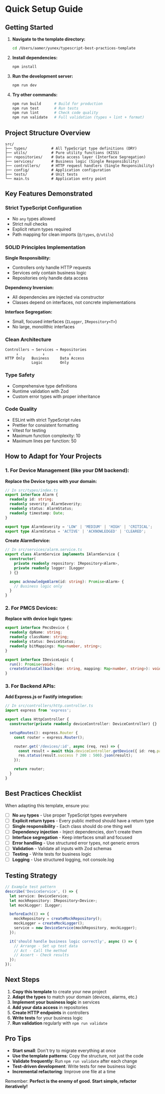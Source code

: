 # Quick Setup Guide

## Getting Started

1. **Navigate to the template directory:**
   ```bash
   cd /Users/aamer/yunex/typescript-best-practices-template
   ```

2. **Install dependencies:**
   ```bash
   npm install
   ```

3. **Run the development server:**
   ```bash
   npm run dev
   ```

4. **Try other commands:**
   ```bash
   npm run build      # Build for production
   npm run test       # Run tests
   npm run lint       # Check code quality
   npm run validate   # Full validation (types + lint + format)
   ```

## Project Structure Overview

```
src/
├── types/           # All TypeScript type definitions (DRY)
├── utils/           # Pure utility functions (KISS)
├── repositories/    # Data access layer (Interface Segregation)
├── services/        # Business logic (Single Responsibility)
├── controllers/     # HTTP request handlers (Single Responsibility)
├── config/          # Application configuration
├── tests/           # Unit tests
└── main.ts          # Application entry point
```

## Key Features Demonstrated

### Strict TypeScript Configuration
- No `any` types allowed
- Strict null checks
- Explicit return types required
- Path mapping for clean imports (`@/types`, `@/utils`)

### SOLID Principles Implementation

**Single Responsibility:**
- Controllers only handle HTTP requests
- Services only contain business logic
- Repositories only handle data access

**Dependency Inversion:**
- All dependencies are injected via constructor
- Classes depend on interfaces, not concrete implementations

**Interface Segregation:**
- Small, focused interfaces (`ILogger`, `IRepository<T>`)
- No large, monolithic interfaces

### Clean Architecture
```
Controllers → Services → Repositories
     ↓           ↓           ↓
HTTP Only   Business     Data Access
            Logic        Only
```

### Type Safety
- Comprehensive type definitions
- Runtime validation with Zod
- Custom error types with proper inheritance

### Code Quality
- ESLint with strict TypeScript rules
- Prettier for consistent formatting
- Vitest for testing
- Maximum function complexity: 10
- Maximum lines per function: 50

## How to Adapt for Your Projects

### 1. For Device Management (like your DM backend):

   **Replace the Device types with your domain:**
   ```typescript
   // In src/types/index.ts
   export interface Alarm {
     readonly id: string;
     readonly severity: AlarmSeverity;
     readonly status: AlarmStatus;
     readonly timestamp: Date;
   }

   export type AlarmSeverity = 'LOW' | 'MEDIUM' | 'HIGH' | 'CRITICAL';
   export type AlarmStatus = 'ACTIVE' | 'ACKNOWLEDGED' | 'CLEARED';
   ```

   **Create AlarmService:**
   ```typescript
   // In src/services/alarm.service.ts
   export class AlarmService implements IAlarmService {
     constructor(
       private readonly repository: IRepository<Alarm>,
       private readonly logger: ILogger
     ) {}

     async acknowledgeAlarm(id: string): Promise<Alarm> {
       // Business logic only
     }
   }
   ```

### 2. For PMCS Devices:

   **Replace with device logic types:**
   ```typescript
   export interface PmcsDevice {
     readonly dpName: string;
     readonly className: string;
     readonly status: DeviceStatus;
     readonly bitMappings: Map<number, string>;
   }

   export interface IDeviceLogic {
     run(): Promise<void>;
     createStatusCallback(dpe: string, mapping: Map<number, string>): void;
   }
   ```

### 3. For Backend APIs:

   **Add Express.js or Fastify integration:**
   ```typescript
   // In src/controllers/http.controller.ts
   import express from 'express';

   export class HttpController {
     constructor(private readonly deviceController: DeviceController) {}

     setupRoutes(): express.Router {
       const router = express.Router();

       router.get('/devices/:id', async (req, res) => {
         const result = await this.deviceController.getDevice({ id: req.params.id });
         res.status(result.success ? 200 : 500).json(result);
       });

       return router;
     }
   }
   ```

## Best Practices Checklist

When adapting this template, ensure you:

- [ ] **No `any` types** - Use proper TypeScript types everywhere
- [ ] **Explicit return types** - Every public method should have a return type
- [ ] **Single responsibility** - Each class should do one thing well
- [ ] **Dependency injection** - Inject dependencies, don't create them
- [ ] **Interface segregation** - Keep interfaces small and focused
- [ ] **Error handling** - Use structured error types, not generic errors
- [ ] **Validation** - Validate all inputs with Zod schemas
- [ ] **Testing** - Write tests for business logic
- [ ] **Logging** - Use structured logging, not console.log

## Testing Strategy

```typescript
// Example test pattern
describe('DeviceService', () => {
  let service: DeviceService;
  let mockRepository: IRepository<Device>;
  let mockLogger: ILogger;

  beforeEach(() => {
    mockRepository = createMockRepository();
    mockLogger = createMockLogger();
    service = new DeviceService(mockRepository, mockLogger);
  });

  it('should handle business logic correctly', async () => {
    // Arrange - Set up test data
    // Act - Call the method
    // Assert - Check results
  });
});
```

## Next Steps

1. **Copy this template** to create your new project
2. **Adapt the types** to match your domain (devices, alarms, etc.)
3. **Implement your business logic** in services
4. **Add your data access** in repositories
5. **Create HTTP endpoints** in controllers
6. **Write tests** for your business logic
7. **Run validation** regularly with `npm run validate`

## Pro Tips

- **Start small**: Don't try to migrate everything at once
- **Use the template patterns**: Copy the structure, not just the code
- **Validate frequently**: Run `npm run validate` after each change
- **Test-driven development**: Write tests for new business logic
- **Incremental refactoring**: Improve one file at a time

Remember: **Perfect is the enemy of good. Start simple, refactor iteratively!**

